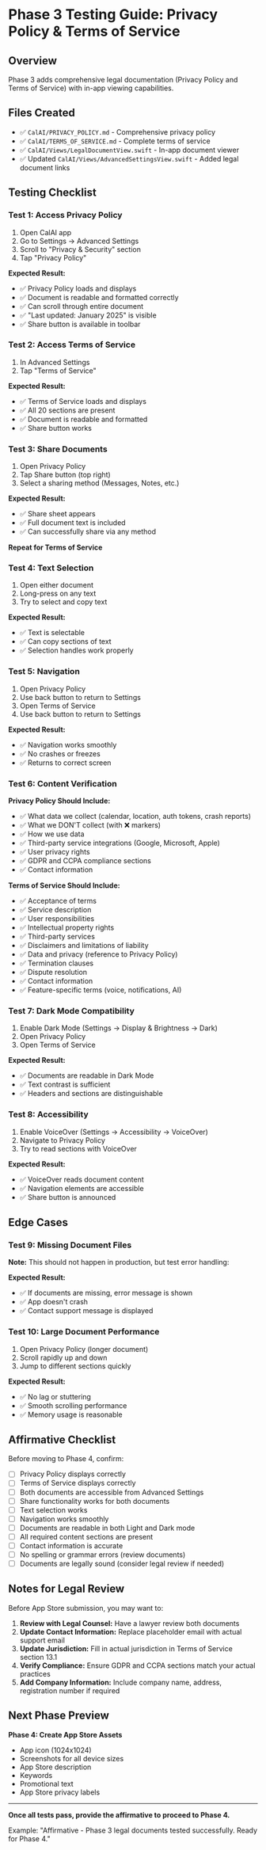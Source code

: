 # Phase 3 Testing Guide: Privacy Policy & Terms of Service

## Overview
Phase 3 adds comprehensive legal documentation (Privacy Policy and Terms of Service) with in-app viewing capabilities.

## Files Created
- ✅ `CalAI/PRIVACY_POLICY.md` - Comprehensive privacy policy
- ✅ `CalAI/TERMS_OF_SERVICE.md` - Complete terms of service
- ✅ `CalAI/Views/LegalDocumentView.swift` - In-app document viewer
- ✅ Updated `CalAI/Views/AdvancedSettingsView.swift` - Added legal document links

## Testing Checklist

### Test 1: Access Privacy Policy
1. Open CalAI app
2. Go to Settings → Advanced Settings
3. Scroll to "Privacy & Security" section
4. Tap "Privacy Policy"

**Expected Result:**
- ✅ Privacy Policy loads and displays
- ✅ Document is readable and formatted correctly
- ✅ Can scroll through entire document
- ✅ "Last updated: January 2025" is visible
- ✅ Share button is available in toolbar

### Test 2: Access Terms of Service
1. In Advanced Settings
2. Tap "Terms of Service"

**Expected Result:**
- ✅ Terms of Service loads and displays
- ✅ All 20 sections are present
- ✅ Document is readable and formatted
- ✅ Share button works

### Test 3: Share Documents
1. Open Privacy Policy
2. Tap Share button (top right)
3. Select a sharing method (Messages, Notes, etc.)

**Expected Result:**
- ✅ Share sheet appears
- ✅ Full document text is included
- ✅ Can successfully share via any method

**Repeat for Terms of Service**

### Test 4: Text Selection
1. Open either document
2. Long-press on any text
3. Try to select and copy text

**Expected Result:**
- ✅ Text is selectable
- ✅ Can copy sections of text
- ✅ Selection handles work properly

### Test 5: Navigation
1. Open Privacy Policy
2. Use back button to return to Settings
3. Open Terms of Service
4. Use back button to return to Settings

**Expected Result:**
- ✅ Navigation works smoothly
- ✅ No crashes or freezes
- ✅ Returns to correct screen

### Test 6: Content Verification

**Privacy Policy Should Include:**
- ✅ What data we collect (calendar, location, auth tokens, crash reports)
- ✅ What we DON'T collect (with ❌ markers)
- ✅ How we use data
- ✅ Third-party service integrations (Google, Microsoft, Apple)
- ✅ User privacy rights
- ✅ GDPR and CCPA compliance sections
- ✅ Contact information

**Terms of Service Should Include:**
- ✅ Acceptance of terms
- ✅ Service description
- ✅ User responsibilities
- ✅ Intellectual property rights
- ✅ Third-party services
- ✅ Disclaimers and limitations of liability
- ✅ Data and privacy (reference to Privacy Policy)
- ✅ Termination clauses
- ✅ Dispute resolution
- ✅ Contact information
- ✅ Feature-specific terms (voice, notifications, AI)

### Test 7: Dark Mode Compatibility
1. Enable Dark Mode (Settings → Display & Brightness → Dark)
2. Open Privacy Policy
3. Open Terms of Service

**Expected Result:**
- ✅ Documents are readable in Dark Mode
- ✅ Text contrast is sufficient
- ✅ Headers and sections are distinguishable

### Test 8: Accessibility
1. Enable VoiceOver (Settings → Accessibility → VoiceOver)
2. Navigate to Privacy Policy
3. Try to read sections with VoiceOver

**Expected Result:**
- ✅ VoiceOver reads document content
- ✅ Navigation elements are accessible
- ✅ Share button is announced

## Edge Cases

### Test 9: Missing Document Files
**Note:** This should not happen in production, but test error handling:

**Expected Result:**
- ✅ If documents are missing, error message is shown
- ✅ App doesn't crash
- ✅ Contact support message is displayed

### Test 10: Large Document Performance
1. Open Privacy Policy (longer document)
2. Scroll rapidly up and down
3. Jump to different sections quickly

**Expected Result:**
- ✅ No lag or stuttering
- ✅ Smooth scrolling performance
- ✅ Memory usage is reasonable

## Affirmative Checklist

Before moving to Phase 4, confirm:

- [ ] Privacy Policy displays correctly
- [ ] Terms of Service displays correctly
- [ ] Both documents are accessible from Advanced Settings
- [ ] Share functionality works for both documents
- [ ] Text selection works
- [ ] Navigation works smoothly
- [ ] Documents are readable in both Light and Dark mode
- [ ] All required content sections are present
- [ ] Contact information is accurate
- [ ] No spelling or grammar errors (review documents)
- [ ] Documents are legally sound (consider legal review if needed)

## Notes for Legal Review

Before App Store submission, you may want to:

1. **Review with Legal Counsel:** Have a lawyer review both documents
2. **Update Contact Information:** Replace placeholder email with actual support email
3. **Update Jurisdiction:** Fill in actual jurisdiction in Terms of Service section 13.1
4. **Verify Compliance:** Ensure GDPR and CCPA sections match your actual practices
5. **Add Company Information:** Include company name, address, registration number if required

## Next Phase Preview

**Phase 4: Create App Store Assets**
- App icon (1024x1024)
- Screenshots for all device sizes
- App Store description
- Keywords
- Promotional text
- App Store privacy labels

---

**Once all tests pass, provide the affirmative to proceed to Phase 4.**

Example: "Affirmative - Phase 3 legal documents tested successfully. Ready for Phase 4."

